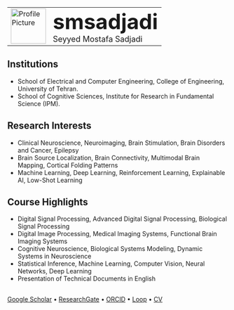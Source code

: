 <table border="0" cellspacing="0" cellpadding="0">
  <tr>
    <td>
      <a href="https://github.com/smsadjadi-veca">
        <img src="https://github.com/user-attachments/assets/b43743cc-1449-4594-bb33-b372918ca3da" alt="Profile Picture" width="80" height="80">
      </a>
    </td>
    <td style="vertical-align: middle;">
      <a href="https://github.com/smsadjadi-veca" style="text-decoration: none;">
        <strong><font size="10">smsadjadi</font></strong><br>
        <font size="4">Seyyed Mostafa Sadjadi</font>
      </a>
    </td>
  </tr>
</table>

## Institutions  
- School of Electrical and Computer Engineering, College of Engineering, University of Tehran.  
- School of Cognitive Sciences, Institute for Research in Fundamental Science (IPM).  
## Research Interests  
- Clinical Neuroscience, Neuroimaging, Brain Stimulation, Brain Disorders and Cancer, Epilepsy  
- Brain Source Localization, Brain Connectivity, Multimodal Brain Mapping, Cortical Folding Patterns  
- Machine Learning, Deep Learning, Reinforcement Learning, Explainable AI, Low-Shot Learning  
## Course Highlights
- Digital Signal Processing, Advanced Digital Signal Processing, Biological Signal Processing  
- Digital Image Processing, Medical Imaging Systems, Functional Brain Imaging Systems  
- Cognitive Neuroscience, Biological Systems Modeling, Dynamic Systems in Neuroscience  
- Statistical Inference, Machine Learning, Computer Vision, Neural Networks, Deep Learning  
- Presentation of Technical Documents in English  
##  
[Google Scholar](https://scholar.google.com/citations?user=Eaz5eDQAAAAJ&hl=en&oi=ao) • [ResearchGate](https://www.researchgate.net/profile/Seyyed-Mostafa-Sadjadi) • [ORCID](https://orcid.org/0000-0001-7579-2434) • [Loop](https://loop.frontiersin.org/people/1290643/overview) • [CV](https://drive.google.com/file/d/1F2ANtLHzXYIfMHvbaP5GpYGp0-4II0Rd/view)  
